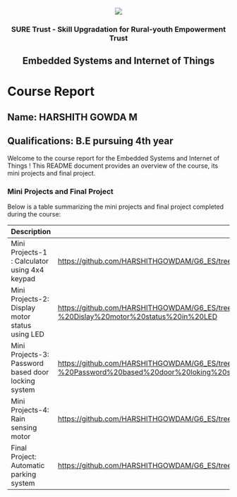 <!-- PROJECT LOGO -->
<br />

<div align="center">
   <img src='https://user-images.githubusercontent.com/73131499/166115643-d3187f47-d38f-41b2-ae42-5ecbbc60de14.png' />


<h3 align="center">SURE Trust - Skill Upgradation for Rural-youth Empowerment Trust</h3>
  <h2> Embedded Systems and Internet of Things </h2>
</div>

# Course Report

## Name: HARSHITH GOWDA M

## Qualifications: B.E pursuing 4th year

Welcome to the course report for the Embedded Systems and Internet of Things ! This README document provides an overview of the course, its mini projects and final project.

### Mini Projects and Final Project

Below is a table summarizing the mini projects and final project completed during the course:

| Description                               | Link                                    |
|-------------------------------------------|-----------------------------------------|
| Mini Projects-1 : Calculator using 4x4 keypad   | https://github.com/HARSHITHGOWDAM/G6_ES/tree/main/Mini%20Projects/Harshith/MINI%20PROJECT%201-%20Calculator%20using%204x4%20keypad |                       
| Mini Projects-2:   Display motor status using LED | https://github.com/HARSHITHGOWDAM/G6_ES/tree/main/Mini%20Projects/Harshith/MINI%20PROJECT%202%20-%20Dislay%20motor%20status%20in%20LED |
| Mini Projects-3: Password based door locking system | https://github.com/HARSHITHGOWDAM/G6_ES/tree/main/Mini%20Projects/Harshith/MINI%20PROJECT%203%20-%20Password%20based%20door%20loking%20system |
| Mini Projects-4: Rain sensing motor | https://github.com/HARSHITHGOWDAM/G6_ES/tree/main/Mini%20Projects/Harshith/MINI%20PROJECT%204%20-%20Rain%20sensing%20motor |
| Final Project: Automatic parking system | https://github.com/HARSHITHGOWDAM/G6_ES/tree/main/Final%20Capstone%20Project/Harshith/MAJOR%20PROJECT%20Automatic%20parking%20system |